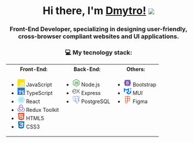 <h1 align="center">Hi there, I'm <a href="" target="_blank">Dmytro!</a> 
<img src="https://github.com/blackcater/blackcater/raw/main/images/Hi.gif" height="32"/></h1>
<h3 align="center">Front-End Developer, specializing in designing user-friendly, cross-browser compliant websites and UI applications.</h3>
<h3 align="center">💻 My tecnology stack:</h3>
<table align="center">
  <tr>
    <th>Front-End:</th>
    <th>Back-End:</th>
    <th>Others:</th>
  </tr>
  <tr>
    <td>
<ul>
  <li><img src="img/javascript-color.svg" height="20" alt="JavaScript"/> JavaScript</li>
  <li><img src="img/typescript-color.svg" height="20"/> TypeScript</li>
  <li><img src="img/react-color.svg" height="20"/> React</li>
  <li><img src="img/redux-color.svg" height="20"/> Redux Toolkit</li>
  <li><img src="img/html5-color.svg" height="20"/> HTML5</li>
  <li><img src="img/css3-color.svg" height="20"/> CSS3</li>
</ul>
    </td>
    <td valign="top">
      <ul>
        <li><img src="img/nodedotjs-color.svg" height="20"/> Node.js</li>
        <li><img src="img/express-color.svg" height="20"/> Express</li>
        <li><img src="img/postgresql-color.svg" height="20"/> PostgreSQL</li>
      </ul>
    </td>
    <td valign="top">
      <ul>
        <li><img src="img/bootstrap-color.svg" height="20"/> Bootstrap</li>
        <li><img src="img/mui-color.svg" height="20"/> MUI</li>
        <li><img src="img/figma-color.svg" height="20"/> Figma</li>
      </ul>
    </td>
  </tr>
</table>

